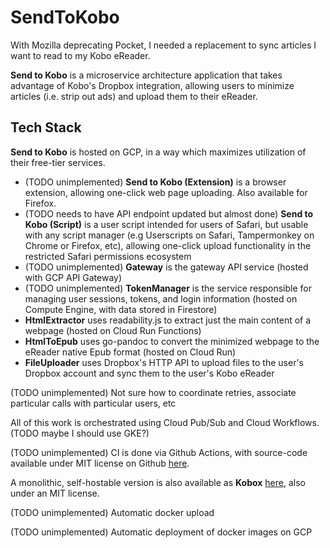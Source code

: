 # SendToKobo

With Mozilla deprecating Pocket, I needed a replacement to sync articles I want to read to my Kobo eReader.

**Send to Kobo** is a microservice architecture application that takes advantage of Kobo's Dropbox integration, allowing users to minimize articles (i.e. strip out ads) and upload them to their eReader.

## Tech Stack

**Send to Kobo** is hosted on GCP, in a way which maximizes utilization of their free-tier services.

* (TODO unimplemented) **Send to Kobo (Extension)** is a browser extension, allowing one-click web page uploading. Also available for Firefox.
* (TODO needs to have API endpoint updated but almost done) **Send to Kobo (Script)** is a user script intended for users of Safari, but usable with any script manager (e.g Userscripts on Safari, Tampermonkey on Chrome or Firefox, etc), allowing one-click upload functionality in the restricted Safari permissions ecosystem
* (TODO unimplemented) **Gateway** is the gateway API service (hosted with GCP API Gateway)
* (TODO unimplemented) **TokenManager** is the service responsible for managing user sessions, tokens, and login information (hosted on Compute Engine, with data stored in Firestore)
* **HtmlExtractor** uses readability.js to extract just the main content of a webpage (hosted on Cloud Run Functions)
* **HtmlToEpub** uses go-pandoc to convert the minimized webpage to the eReader native Epub format (hosted on Cloud Run)
* **FileUploader** uses Dropbox's HTTP API to upload files to the user's Dropbox account and sync them to the user's Kobo eReader

(TODO unimplemented) Not sure how to coordinate retries, associate particular calls with particular users, etc

All of this work is orchestrated using Cloud Pub/Sub and Cloud Workflows. (TODO maybe I should use GKE?)

(TODO unimplemented) CI is done via Github Actions, with source-code available under MIT license on Github [here](github.com/danielwolber-wood/SendToKobo). 

A monolithic, self-hostable version is also available as **Kobox** [here](github.com/danielwolber-wood/kobox), also under an MIT license.

(TODO unimplemented) Automatic docker upload

(TODO unimplemented) Automatic deployment of docker images on GCP

